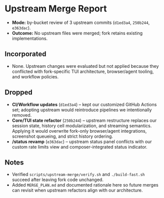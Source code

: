 # Upstream Merge Report

- **Mode:** by-bucket review of 3 upstream commits (`d1ed3a4`, `250b244`, `e363dac`).
- **Outcome:** No upstream files were merged; fork retains existing implementations.

## Incorporated
- None. Upstream changes were evaluated but not applied because they conflicted with fork-specific TUI architecture, browser/agent tooling, and workflow policies.

## Dropped
- **CI/Workflow updates** (`d1ed3a4`) – kept our customized GitHub Actions set; adopting upstream would reintroduce pipelines we intentionally removed.
- **Core/TUI state refactor** (`250b244`) – upstream restructure replaces our session state, history cell modularization, and streaming semantics. Applying it would overwrite fork-only browser/agent integrations, screenshot queueing, and strict history ordering.
- **/status revamp** (`e363dac`) – upstream status panel conflicts with our custom rate limits view and composer-integrated status indicator.

## Notes
- Verified `scripts/upstream-merge/verify.sh` and `./build-fast.sh` succeed after leaving fork code unchanged.
- Added `MERGE_PLAN.md` and documented rationale here so future merges can revisit when upstream refactors align with our architecture.
